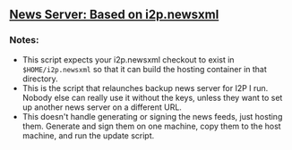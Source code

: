 [News Server: Based on i2p.newsxml](newsxml.html)
-------------------------------------------------

### Notes:

 - This script expects your i2p.newsxml checkout to exist in `$HOME/i2p.newsxml`
  so that it can build the hosting container in that directory.
 - This is the script that relaunches backup news server for I2P I run.
  Nobody else can really use it without the keys, unless they want to set up 
  another news server on a different URL.
 - This doesn't handle generating or signing the news feeds, just hosting them.
  Generate and sign them on one machine, copy them to the host machine, and run
  the update script.
